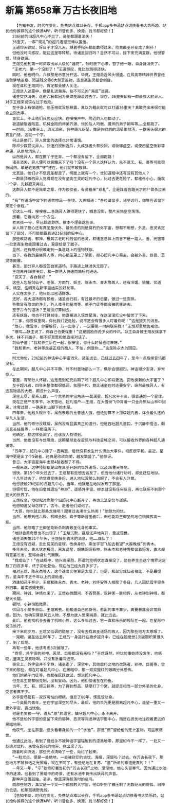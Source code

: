 # 新篇 第658章 万古长夜旧地
        【告知书友，时代在变化，免费站点难以长存，手机app多书源站点切换看书大势所趋，站长给你推荐的这个换源APP，听书音色多、换源、找书都好使！】
       23纪前的旧超凡中心不见了，诸圣都跟着消失！
       36重天，一群“观礼”的超凡者感觉难以置信。
       王道仰天欲叹，好日子才没几天，掰着手指头都能数得过来，他竟由圣孙变成了剩孙！
       但他没时间感叹，能在这里等转机，待诸圣回归吗？显然不可以，接下来充满变数，他很警觉，转身欲遁。
       王煊见他到第一时间取出异人级的“遁符”，顿时放下心来，瞥了他一眼，自身就消失了。
       “王老六，第一个没影了！”王道惊叹，竟比他跑得还快。
       同时，他也明白，六叔那是示意分开逃。毕竟，王煊最近风头很盛，在最高等精神世界曾经击败梦境圣章、殒道残文等6大禁忌圣物，连至高生灵都曾侧目。
       现在谁和王煊同行，肯定都会被人关注。
       王煊进入迷雾中，像是扎进瀚海，在不可见的“海底”远遁。
       诸圣突然消失，连伍六极都因为要成圣跟着过去了。现在，36重天却有一群最强大的异人，对于王煊来说实在过于危险。
       至于身上有御道枪，他压根就没想暴露，真以为藉此就可以打遍36重天？真敢亮出来很可能会立刻出事。
       事实上，不止他们叔侄反应快，在嗖嗖声中，附近的人也都动了。
       极道破限者陆芸、机械金刚的师弟齐源、恒的后人均衡、魔师的弟子朝晖等……全都跑了。
       一时间，36重天上，流光溢彩，各种遁光纷呈，像是绚烂的的流星雨倾泻，一群来头很大的真圣门徒，逃就一个字。
       何止是他们，异人做出的选择也非常谨慎。
       除却少数顶尖异人，快速扫视附近后，九成强者头都没回，或破碎虚空，或使用星空倒影等神通，从原地消失了。
       纵然是异人，都在撒丫子狂奔，一个都没有留下，全部跑路！
       诸圣消失，异人便可以俯瞰天下了吗？没有一个异人这样认为，先不说无、有、善等可能很快回归，单是老男孩“守”还在，他们就不敢放肆。
       尤其是，他们才不信真圣都走了，明面上就有一个，谁知道暗中还有没有其他人？
       一群最顶级的异人觉得现在没有至高生灵的超凡中心，比过去更危险了，都格外小心，遁就一个字，先躲起来再说。
       这群异人都不是简单之辈，作为佼佼者，有资格来“观礼”，全是踩着各路天才的尸骨杀过来的。
       “有”在道场中留下的违禁物品——圣镜，大声喊道：“各位请留步，诸圣远行，你等应该留下来定个章程。”
       它这么一喊，嗖嗖嗖……各路异人蹽得更快了，瞬息没影，整片天地空空荡荡。
       接着，它看向另一个方位。
       老男孩——守，早已踪迹渺然，根本不理会这些事。
       异人除了担心还有真圣蛰伏外，最忧虑的则是腐朽的外宇宙，想都不用想，外圣、恶灵肯定留下了部分，不可能都跟着进23纪前的旧中心。
       那些改路者、邪神、极其古老时代残留的恶灵，和诸圣总体上而言不是一路人，善、元宙等一批至高生物能跟着过去，算是给足了面子。
       显然，还有部分很难走到一条道路上的怪物残存。
       当下，各教的最强异人等，内心都笼罩上了阴影，担心超凡中心易主，会被外圣、巨兽、恶灵等颠覆。
       甚至，部分异人都没回自家道场，于路途上就消失无踪了。
       王煊离开36重天后，和一群熟人快速而简短的通话。
       “变天了，各自躲好！”
       这些人包括剑仙子、老张、方雨竹、妖主、陈永杰、青木等故人，还有冷媚、狼獾、伏道牛、晴空、伍明秀在新宇宙结实的好友等。
       人实在太多了，他只能以密语群发。
       还好，各大道场都有预桉，诸圣远行前，有过最坏的思量，做过一些安排。
       各教皆有隐世的净土，外人难寻的秘境等，弟子门徒等都会被转移进去。
       至于古今的道场？王煊没打算回去。
       还有妖庭，他也不打算前往，他直接进入现世星海，在这滚滚红尘中蛰伏了下来。
       “二爹，你要保重啊，你比我们更危险，说不定会有很多人盯着你呢！”这是狼天的消息。
       “放心，我没事，你要躲好，万一出事了，一定要第一时间联系我！”王煊郑重地告戒他。
       “嗷呜……妖主说了，你自己也要保重！”这是圆脸白虎少女的传讯，妖主自身被王煊反擒拿下多次，抹不开面子，都不好意思和他直接对话了。
       剑仙子道：“我和养生炉在一起，很安全，你什么时候也过来呀。”
       “我和青木、老钟等是最正经的商人，不怕，倒是你……”这是陈永杰的回应。
       ……
       时光匆匆，23纪前的神话中心宇宙消失，诸圣远去，已经过去四年了，至今一点后续音讯都没有。
       在此期间，超凡中心并不平静，时不时震动那么一下，偶尔会很剧烈，神话潮汐澎湃，非常惊人。
       甚至，有部分人怀疑，这是走到纪元后期了吗？超凡中心即将更迭，要改换新的大宇宙了？
       至于超凡者，四年来整体都很低调，氛围平和，竟比诸圣在时还要安宁，纵然最强异人，有违禁物品的大教，都没什么声音。
       深空无尽，星系无数，一个荒芜的宇宙角落——莫澜星，超凡水平不高，很普通的一个星球。
       现在正是严冬季节，冰天雪地，超凡猎户——王煊，在大雪纷飞中背着一只金角熊从山林中回来，冰雪过膝，一路来到山脚下的木屋。
       四年来，他融入现世中，虽然表现的比普通人强，但绝对算不上顶级超凡者，体会着久违的平凡人生活。
       当然，他的修行没耽搁，虽然没有显露真正的道行，但是吞吐超凡道韵，于沉静中悟法，翻阅真圣经篇等，一样都没落下。
       他确定，都这样低调了，应该没人找得到。
       当然，他也没有与世隔绝，这颗星球处在蛮荒与科技星域之间，可以接收外界的各种超凡通讯等。
       “四年了，超凡中心除了一震再震，居然没有发生什么流血大事件，相反很平和。最近，星海中更是出了个5破者，还真是欣欣向荣，越发繁盛了。”他惊讶。
       昔日，大宇宙星海中出现4破者都了不得。
       一般来说，这种怪胎都是出在真圣开辟的世外道场，以及36重天等地。
       很快，第15个年头过去了，王煊都有些想去访友了，但当他付诸行动时，却是赶往地狱。
       十几年过去了，他觉得变换身份，进入地狱没那么刺眼了，不会有人注意。
       他想接触23纪前的旧超凡中心，当年，他就是在地狱发现了那里。
       但很可惜，他在旧皇城遗址“神游”，遥感外宇宙，根本就没有任何反应，再也联系不到那个宏大的世界了。
       王煊叹息，地狱和对岸那个旧超凡中心断开了，再也无法定位与遥感。
       他想知道父母怎样了，古今、逝者他们如何了。
       “大哥，你也就比那条龙强吧？跟着过去凑什么热闹！”他颇为担忧。
       当然，他想到伍六极、机械金刚、疯子等新晋圣者后，倒也能将王御圣的地位稍微拔高一些。
       当然，他忽略了王御圣能斩杀刺青散圣化身的事实。
       “地狱昏黄奇景也不出现了！”王煊沉默，最后无声地离开，重返现世。
       诸圣消失第21个年头，王煊接到青木的消息，他……成仙了！
       王煊没有迟疑，走出荒芜的星球，改换身份，乘坐宇宙飞船去看望“大器晚成”的青木。
       多年未见，青木状态极佳，黑发晶莹，眼睛炯炯有神，陈永杰和老钟等都留着短发，青木却特意蓄长发，整得自身仙气飘飘。
       “我成仙了！”在战舰中，他兴高采烈，所谓的空明状态直接没了，他在养生主这个境界足足熬了四百多年，终于羽化登仙，现在他已经九百多岁了。
       相对王煊、陈永杰等人，这个速度实在算是太慢了，但是，和部分成仙者相比，不是最慢的，星海中不乏千年以上的渡劫者。
       酒逢知己千杯少，王煊和陈永杰、青木、老钟、刘怀安等人相聚了多日，几人回忆母宇宙各种旧事，着实感慨无限。
       期间，钟诚、钟晴也来了。王煊在微醺间，不吝赞美，说钟家一脉相传，从老钟到钟晴，都是大长腿。
       顿时，小钟俏脸微黑。
       徘回与小聚多日后，王煊离去，他知道自己的身份，惹出的事不算少，真要暴露会非常麻烦。因为，他确实算是风云人物，不想为故人惹来祸患，就此远去。
       此后，他也找机会去看了机械小熊，这么多年过去，它一直和乐乐的舰队在一起，在星际中快乐旅行。
       接下来的岁月，王煊又低调的隐居了，没有去找真圣道场的故人，因为那些地方太惹眼了。
       一晃眼，诸圣远去80年了，王煊的一身道行在稳步提升中，已经在超绝世2次破限积累很久了，到了后期。
       再有一些年，他该考虑3次破限了。
       “奇怪，外宇宙的邪神、恶灵、巨兽都没有来吗？”王煊讶然，担忧的事始终没发生，他感叹，至高生灵真稳啊，并没有急着闯进来。
       事实上，外宇宙并不宁静，诸圣走了，深空中，其他腐朽之地的改路者、邪神、巨兽等，留下来的那些，都在盯着超凡中心，在黑暗中，那一双双猩红的眼睛分外恐怖。
       他们的弟子门徒等，也都在跃跃欲试，想进超凡中心。
       但至高生物都很克制，没有妄动，因为，他们怕诸圣在钓鱼。
       当年，无、有、顾三铭等，为了得到祭品，随便打了个窝，就捉走相当一部分外圣的化身，受害者真不少。
       外宇宙尽管有一双双可怕的眼睛，但忍了80年，愣是没动身。
       一个英挺的青年，坐在宇宙深空的尽头，最后，他的目光更是脱离超凡中心，遥望一重又一重外宇宙，露出忧色。
       他是老男孩——守，遵从“原”的遗言，镇守超凡中心，永不离开。
       他不是怕外宇宙的遗留下来的邪神、恶灵等闯进神话宇宙中心，而是在担忧地注视着更远的黑暗地带。
       他叹气，坐在那里，低头看着身前的一个“水池”，那是“原”留给他的无上圣物，可监察诸世。
       他通过此池，看到了曾经永不被神话宇宙辐射到的漆黑地带，那里如今不一样了，一处又一处绝对腐朽、未曾有超凡的地带，竟出现了光。
       随着时间流逝，那些光点清晰了一些，灿烂了起来。
       “一粒光点，便是一处绝地，一处被封印的古坟，海眼，深窟吗？过去，在万古长夜下，那些地方不被神话之光照耀，现在不同了，有些绝地在复苏，“道”所说的难道是真的？！”
       一年又一年，“守”始终盯着当初的“万古长夜”之地，渐渐地，他心头冒寒气，因为通过水池中的涟漪，他看到了黑暗中的奇景，还有水池中竟传出妖异的声音。
       那种声音很孤独，凄凉，像是深海鲸落时的悲鸣。
       而那些地方，其实是一个又一个孤寂的大宇宙，他似听到了被压制了无数纪元的野狐、旧神的低语，如那孤魂野鬼般。
       【告知书友，时代在变化，免费站点难以长存，手机app多书源站点切换看书大势所趋，站长给你推荐的这个换源APP，听书音色多、换源、找书都好使！】